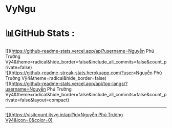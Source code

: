 # VyNgu
# 📊GitHub Stats :
![](https://github-readme-stats.vercel.app/api?username=Nguyễn Phú Trường  Vỹ4&theme=radical&hide_border=false&include_all_commits=false&count_private=false)<br/>
![](https://github-readme-streak-stats.herokuapp.com/?user=Nguyễn Phú Trường  Vỹ4&theme=radical&hide_border=false)<br/>
![](https://github-readme-stats.vercel.app/api/top-langs/?username=Nguyễn Phú Trường  Vỹ4&theme=radical&hide_border=false&include_all_commits=false&count_private=false&layout=compact)

---
[![](https://visitcount.itsvg.in/api?id=Nguyễn Phú Trường  Vỹ4&icon=0&color=0)](https://visitcount.itsvg.in)
